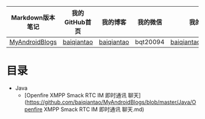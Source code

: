 | Markdown版本笔记 | 我的GitHub首页 | 我的博客 | 我的微信 | 我的邮箱 |
| :------------: | :------------: | :------------: | :------------: | :------------: |
| [MyAndroidBlogs][Markdown] | [baiqiantao][GitHub] | [baiqiantao][博客] | bqt20094 | baiqiantao@sina.com |

[Markdown]:https://github.com/baiqiantao/MyAndroidBlogs
[GitHub]:https://github.com/baiqiantao
[博客]:http://www.cnblogs.com/baiqiantao/

# 目录
- Java
    - [Openfire XMPP Smack RTC IM 即时通讯 聊天](https://github.com/baiqiantao/MyAndroidBlogs/blob/master/Java/Openfire XMPP Smack RTC IM 即时通讯 聊天.md)